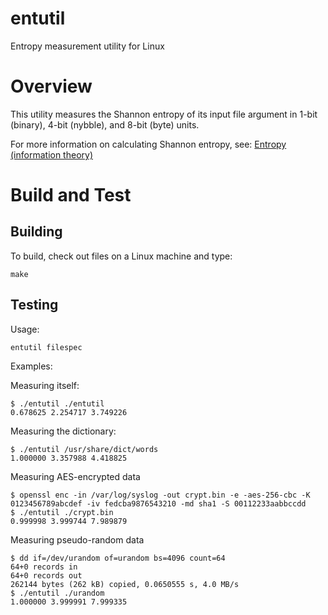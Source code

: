 entutil
=======
Entropy measurement utility for Linux

Overview
========
This utility measures the Shannon entropy of its input file argument in 1-bit
(binary), 4-bit (nybble), and 8-bit (byte) units.

For more information on calculating Shannon entropy, see:
[Entropy (information theory)](http://en.wikipedia.org/wiki/Entropy_%28information_theory%29)

Build and Test
==============

Building
--------

To build, check out files on a Linux machine and type:

`make`

Testing
-------

Usage:

`entutil filespec`

Examples:

Measuring itself:
```
$ ./entutil ./entutil
0.678625 2.254717 3.749226
```

Measuring the dictionary:
```
$ ./entutil /usr/share/dict/words
1.000000 3.357988 4.418825
```

Measuring AES-encrypted data
```
$ openssl enc -in /var/log/syslog -out crypt.bin -e -aes-256-cbc -K 0123456789abcdef -iv fedcba9876543210 -md sha1 -S 00112233aabbccdd
$ ./entutil ./crypt.bin
0.999998 3.999744 7.989879
```

Measuring pseudo-random data
```
$ dd if=/dev/urandom of=urandom bs=4096 count=64
64+0 records in
64+0 records out
262144 bytes (262 kB) copied, 0.0650555 s, 4.0 MB/s
$ ./entutil ./urandom
1.000000 3.999991 7.999335
```

